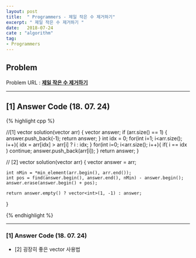 ```yaml
---
layout: post
title:  " Programmers - 제일 작은 수 제거하기"
excerpt: " 제일 작은 수 제거하기 "
date:   2018-07-24
cate : "algorithm"
tag:
- Programmers
---
```


## Problem 
Problem URL : **[제일 작은 수 제거하기](https://programmers.co.kr/learn/courses/30/lessons/12935)**

---

## [1] Answer Code (18. 07. 24)

{% highlight cpp %}

//[1]
vector<int> solution(vector<int> arr) {
    vector<int> answer;
    if (arr.size() == 1) {
        answer.push_back(-1);
        return answer;
    }
    int idx = 0;
    for(int i=1; i<arr.size(); i++){
        idx = arr[idx] > arr[i] ? i : idx;
    }
    for(int i=0; i<arr.size(); i++){
        if( i == idx ) continue;
        answer.push_back(arr[i]);
    }
    return answer;
}

// [2]
vector<int> solution(vector<int> arr) {
    vector<int> answer = arr;

    int nMin = *min_element(arr.begin(), arr.end());
    int pos = find(answer.begin(), answer.end(), nMin) - answer.begin();
    answer.erase(answer.begin() + pos);

    return answer.empty() ? vector<int>(1, -1) : answer;
}


{% endhighlight %}

---

### [1] Answer Code (18. 07. 24)

* [2] 굉장히 좋은 vector 사용법
